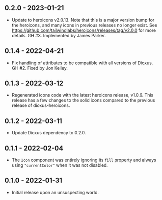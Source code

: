 ## 0.2.0 - 2023-01-21

* Update to heroicons v2.0.13. Note that this is a major version bump for the
  heroicons, and many icons in previous releases no longer exist. See
  https://github.com/tailwindlabs/heroicons/releases/tag/v2.0.0 for more
  details. GH #3. Implemented by James Parker.


## 0.1.4 - 2022-04-21

* Fix handling of attributes to be compatible with all versions of Dioxus. GH
  #2. Fixed by Jon Kelley.


## 0.1.3 - 2022-03-12

* Regenerated icons code with the latest heroicons release, v1.0.6. This
  release has a few changes to the solid icons compared to the previous
  release of dioxus-heroicons.


## 0.1.2 - 2022-03-11

* Update Dioxus dependency to 0.2.0.


## 0.1.1 - 2022-02-04

* The `Icon` component was entirely ignoring its `fill` property and always
  using `"currentColor"` when it was not disabled.


## 0.1.0 - 2022-01-31

* Initial release upon an unsuspecting world.
